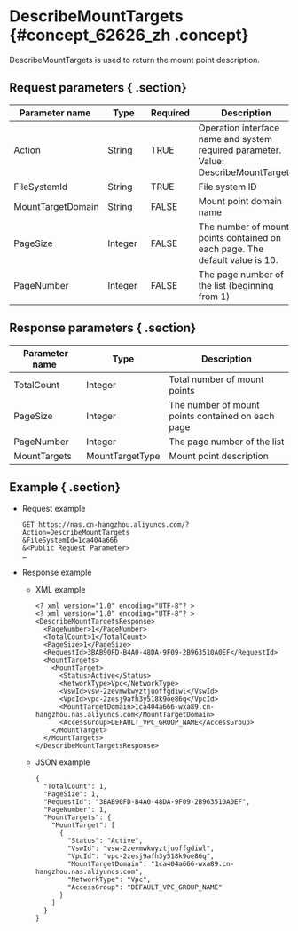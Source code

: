 # DescribeMountTargets {#concept_62626_zh .concept}

DescribeMountTargets is used to return the mount point description.

## Request parameters { .section}

|Parameter name |Type |Required|Description|
|---------------|-----|--------|-----------|
|Action|String|TRUE|Operation interface name and system required parameter. Value: DescribeMountTargets|
|FileSystemId|String|TRUE|File system ID|
|MountTargetDomain|String|FALSE|Mount point domain name|
|PageSize |Integer  |FALSE|The number of mount points contained on each page. The default value is 10.|
|PageNumber|Integer|FALSE|The page number of the list \(beginning from 1\)|

## Response parameters { .section}

|Parameter name |Type|Description|
|---------------|----|-----------|
|TotalCount|Integer|Total number of mount points|
|PageSize |Integer  |The number of mount points contained on each page|
|PageNumber|Integer|The page number of the list|
|MountTargets|MountTargetType|Mount point description|

## Example { .section}

-   Request example

    ```language-shell
    GET https://nas.cn-hangzhou.aliyuncs.com/?Action=DescribeMountTargets
    &FileSystemId=1ca404a666
    &<Public Request Parameter>
    …
    
    ```

-   Response example
    -   XML example

        ```language-xml
        <? xml version="1.0" encoding="UTF-8"? >
        <? xml version="1.0" encoding="UTF-8"? >
        <DescribeMountTargetsResponse>
          <PageNumber>1</PageNumber>
          <TotalCount>1</TotalCount>
          <PageSize>1</PageSize>
          <RequestId>3BAB90FD-B4A0-48DA-9F09-2B963510A0EF</RequestId>
          <MountTargets>
            <MountTarget>
              <Status>Active</Status>
              <NetworkType>Vpc</NetworkType>
              <VswId>vsw-2zevmwkwyztjuoffgdiwl</VswId>
              <VpcId>vpc-2zesj9afh3y518k9oe86q</VpcId>
              <MountTargetDomain>1ca404a666-wxa89.cn-hangzhou.nas.aliyuncs.com</MountTargetDomain>
              <AccessGroup>DEFAULT_VPC_GROUP_NAME</AccessGroup>
            </MountTarget>
          </MountTargets>
        </DescribeMountTargetsResponse>
        
        ```

    -   JSON example

        ```language-json
        {
          "TotalCount": 1,
          "PageSize": 1,
          "RequestId": "3BAB90FD-B4A0-48DA-9F09-2B963510A0EF",
          "PageNumber": 1,
          "MountTargets": {
            "MountTarget": [
              {
                "Status": "Active",
                "VswId": "vsw-2zevmwkwyztjuoffgdiwl",
                "VpcId": "vpc-2zesj9afh3y518k9oe86q",
                "MountTargetDomain": "1ca404a666-wxa89.cn-hangzhou.nas.aliyuncs.com",
                "NetworkType": "Vpc",
                "AccessGroup": "DEFAULT_VPC_GROUP_NAME"
              }
            ]
          }
        }
        
        ```


